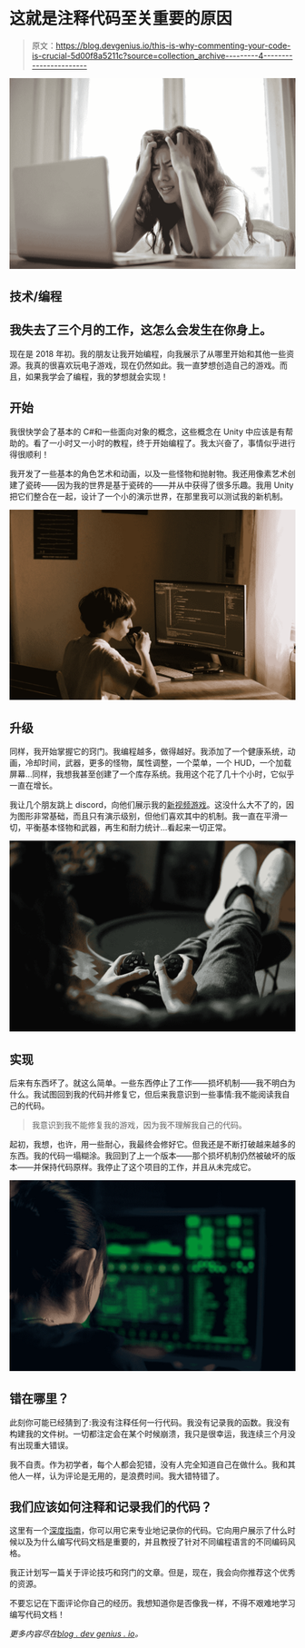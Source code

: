 # 这就是注释代码至关重要的原因

> 原文：<https://blog.devgenius.io/this-is-why-commenting-your-code-is-crucial-5d00f8a5211c?source=collection_archive---------4----------------------->

![](img/179d1467c87c9256404cfdf5e011b583.png)

## 技术/编程

## 我失去了三个月的工作，这怎么会发生在你身上。

现在是 2018 年初。我的朋友让我开始编程，向我展示了从哪里开始和其他一些资源。我真的很喜欢玩电子游戏，现在仍然如此。我一直梦想创造自己的游戏。而且，如果我学会了编程，我的梦想就会实现！

## 开始

我很快学会了基本的 C#和一些面向对象的概念，这些概念在 Unity 中应该是有帮助的。看了一小时又一小时的教程，终于开始编程了。我太兴奋了，事情似乎进行得很顺利！

我开发了一些基本的角色艺术和动画，以及一些怪物和抛射物。我还用像素艺术创建了瓷砖——因为我的世界是基于瓷砖的——并从中获得了很多乐趣。我用 Unity 把它们整合在一起，设计了一个小的演示世界，在那里我可以测试我的新机制。

![](img/2f2bdbfb5ba25a61528c974f7bd94713.png)

## 升级

同样，我开始掌握它的窍门。我编程越多，做得越好。我添加了一个健康系统，动画，冷却时间，武器，更多的怪物，属性调整，一个菜单，一个 HUD，一个加载屏幕…同样，我想我甚至创建了一个库存系统。我用这个花了几十个小时，它似乎一直在增长。

我让几个朋友跳上 discord，向他们展示我的[新视频游戏](https://jertogames.itch.io/floating-pixels-the-jumper)。这没什么大不了的，因为图形非常基础，而且只有演示级别，但他们喜欢其中的机制。我一直在平滑一切，平衡基本怪物和武器，再生和耐力统计…看起来一切正常。

![](img/fcde0bc68d139cd185e121118477ab34.png)

## 实现

后来有东西坏了。就这么简单。一些东西停止了工作——损坏机制——我不明白为什么。我试图回到我的代码并修复它，但后来我意识到一些事情:我不能阅读我自己的代码。

> 我意识到我不能修复我的游戏，因为我不理解我自己的代码。

起初，我想，也许，用一些耐心，我最终会修好它。但我还是不断打破越来越多的东西。我的代码一塌糊涂。我回到了上一个版本——那个损坏机制仍然被破坏的版本——并保持代码原样。我停止了这个项目的工作，并且从未完成它。

![](img/0dc5f4a9dc7fe5e68224ea9de3fd3430.png)

## 错在哪里？

此刻你可能已经猜到了:我没有注释任何一行代码。我没有记录我的函数。我没有构建我的文件树。一切都注定会在某个时候崩溃，我只是很幸运，我连续三个月没有出现重大错误。

我不自责。作为初学者，每个人都会犯错，没有人完全知道自己在做什么。我和其他人一样，认为评论是无用的，是浪费时间。我大错特错了。

## 我们应该如何注释和记录我们的代码？

这里有一个[深度指南](https://guides.lib.berkeley.edu/how-to-write-good-documentation)，你可以用它来专业地记录你的代码。它向用户展示了什么时候以及为什么编写代码文档是重要的，并且教授了针对不同编程语言的不同编码风格。

我正计划写一篇关于评论技巧和窍门的文章。但是，现在，我会向你推荐这个优秀的资源。

不要忘记在下面评论你自己的经历。我想知道你是否像我一样，不得不艰难地学习编写代码文档！

*更多内容尽在*[*blog . dev genius . io*](http://blog.devgenius.io)*。*